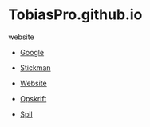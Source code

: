 # TobiasPro.github.io
website

- [Google](https://www.google.com)

- [Stickman](https://editor.p5js.org/TobiasPro/sketches/JxeehHrCh)

- [Website]()

- [Opskrift]()

- [Spil](https://tobiaspro.github.io/Game/Youtube-Spil/)
